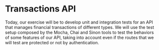 # Transactions API

Today, our exercise will be to develop unit and integration tests for an API that manages financial transactions of different types. We will use the test setup composed by the Mocha, Chai and Sinon tools to test the behaviors of some features of our API, taking into account even if the routes that we will test are protected or not by authentication.